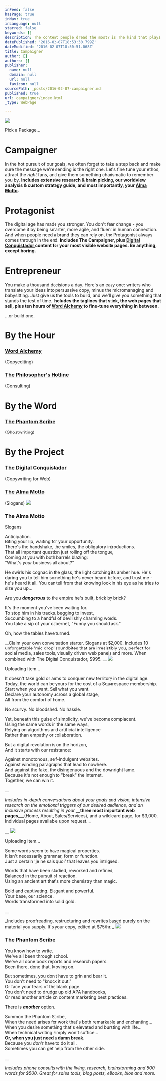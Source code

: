 ```yaml
---
inFeed: false
hasPage: true
inNav: true
inLanguage: null
starred: false
keywords: []
description: The content people dread the most? is The kind that plays it safe.
datePublished: '2016-02-07T18:53:30.799Z'
dateModified: '2016-02-07T18:50:51.068Z'
title: Campaigner
author: []
authors: []
publisher:
  name: null
  domain: null
  url: null
  favicon: null
sourcePath: _posts/2016-02-07-campaigner.md
published: true
url: campaigner/index.html
_type: WebPage

---
```

![](https://the-grid-user-content.s3-us-west-2.amazonaws.com/2a5ec989-d78b-452f-b75a-8a0648907816.jpg)

Pick a Package...

# Campaigner

In
the hot pursuit of our goals, we often forget to take a step back and 
make sure the message we're sending is the right one. Let's fine tune 
your ethos, attract the _right_ fans, and give them something charismatic to remember you by. **Includes extensive research & brain picking, our worldview analysis & custom strategy guide, and most importantly, your [Alma Motto][0].**

# Protagonist

The digital age has 
made you stronger. You don't fear change - you overcome it by being 
smarter, more agile, and fluent in human connection. And when people 
need a brand they can rely on, the Protagonist always comes through in 
the end. **Includes The Campaigner, plus ****[Digital Conquistador ][1]content for your most visible website pages. Be anything, except boring.******

# Entrepreneur

You
make a thousand decisions a day. Here's an easy one: writers who 
translate your ideas into persuasive copy, minus the micromanaging and 
babysitting. Just give us the tools to build, and we'll give you 
something that stands the test of time. **Includes the taglines that stick, the web pages that sell, plus ten hours of [Word Alchemy][2] to fine-tune ****everything in between.******

...or build one.

# By the Hour

### [Word Alchemy][2]

(Copyediting)

### [The Philosopher's Hotline][3]

(Consulting)

# By the Word

### [The Phantom Scribe][4]

(Ghostwriting)

# By the Project

### [The Digital Conquistador][1]

(Copywriting for Web)

### [The Alma Motto][0]

(Slogans)
![](https://the-grid-user-content.s3-us-west-2.amazonaws.com/0aad83a7-543e-40ef-adf6-b64536cf33d5.jpg)

### The Alma Motto  
Slogans

Anticipation.  
Biting your lip, waiting for your opportunity.  
There's the handshake, the smiles, the obligatory introductions.  
That all important question just rolling off the tongue,  
Coming at you with both barrels blazing:  
"What's _your_ business all about?"

He
swirls his cognac in the glass, the light catching its amber hue. He's 
daring you to tell him something he's never heard before, and trust me -
he's heard it all. You can tell from that knowing look in his eye as he
tries to size you up...

Are you **_dangerous_** to the empire he's built, brick by brick?

It's the moment you've been waiting for.  
To stop him in his tracks, begging to invest,  
Succumbing to a handful of devilishly charming words.  
You take a sip of your cabernet, "Funny you should ask."

Oh, how the tables have turned.

__Claim
your own conversation starter. Slogans at $2,000\. Includes 10 
unforgettable 'mic drop' soundbites that are irresistibly you, perfect 
for social media, sales tools, visually driven web panels and more. When
combined with The Digital Conquistador, $995\. __
![](https://imgflo.herokuapp.com/graph/vahj1ThiexotieMo/c444678878df18b2f7e2947222f4e551/passthrough.jpg?height=500&input=https%3A%2F%2Fs3-us-west-2.amazonaws.com%2Fthe-grid-img%2Fp%2F4b592633a8448b81dd5426cd624e0e6c3ae3786a.jpg&width=750)

Uploading Item...

It doesn't take gold or arms to conquer new territory in the digital age.   
Today, the world can be yours for the cost of a Squarespace membership.   
Start when you want. Sell what you want.   
Declare your autonomy across a global stage,   
All from the comfort of home. 

No scurvy. No bloodshed. No hassle. 

Yet, beneath this guise of simplicity, we've become complacent.   
Using the same words in the same ways,   
Relying on algorithms and artificial intelligence  
Rather than empathy or collaboration. 

But a digital revolution is on the horizon,  
And it starts with our resistance:

Against monotonous, self-indulgent websites.  
Against winding paragraphs that lead to nowhere.  
And against the fake, the disingenuous and the downright lame.  
Because it's not enough to "break" the internet.  
Together, we can win it.

__

_Includes
in-depth conversations about your goals and vision, intensive research 
on the emotional triggers of our desired audience, and an inclusive 
process resulting in your **__**_**three most important web pages**___(Home, About, Sales/Services), and a wild card page, for $3,000\. Individual pages available upon request. _

__
![](https://imgflo.herokuapp.com/graph/vahj1ThiexotieMo/f2adab3c7c59f5efa09f5e4f3e40d9bf/passthrough.jpg?height=509&input=https%3A%2F%2Fs3-us-west-2.amazonaws.com%2Fthe-grid-img%2Fp%2Ffb8ae5541e5da7cd1c4b683faae51ad8359f4595.jpg&width=750)

Uploading Item...

Some words seem to have magical properties.  
It isn't necessarily grammar, form or function.  
Just a certain 'je ne sais quoi' that leaves you intrigued.

Words that have been studied, reworked and refined,  
Balanced in the pursuit of reaction.  
Using an ancient art that's more chemistry than magic.

Bold and captivating. Elegant and powerful.  
Your base, our science.  
Words transformed into solid gold.

__

_Includes proofreading, restructuring and rewrites based purely on the material you supply. It's your copy, edited at $75/hr. _
![](https://the-grid-user-content.s3-us-west-2.amazonaws.com/43504c9e-0930-44d8-bb36-ccebffde556b.jpg)

### The Phantom Scribe

You know how to write.   
We've all been through school.   
We've all done book reports and research papers.   
Been there, done that. Moving on. 

But sometimes, you don't have to grin and bear it.   
You don't need to "knock it out."   
Or face your fears of the blank page.   
You don't need to drudge up old APA handbooks,   
Or read another article on content marketing best practices. 

There is **_another_** option. 

Summon the Phantom Scribe,  
When the need arises for work that's both remarkable and enchanting...  
When you desire something that's elevated and bursting with life...   
When technical writing simply won't suffice...  
**Or, when you just need a damn break.**  
Because you _don't_ have to do it all.   
Sometimes you can get help from the other side. 

__

_Includes
phone consults with the living, research, brainstorming and 500 words 
for $500\. Great for sales tools, blog posts, eBooks, bios and more._

[0]: http://www.wordsbysorensen.com/almamotto
[1]: http://www.wordsbysorensen.com/thedigitalconquistador
[2]: http://www.wordsbysorensen.com/wordalchemy
[3]: http://www.wordsbysorensen.com/thephilosophershotline
[4]: http://www.wordsbysorensen.com/thephantomscribe